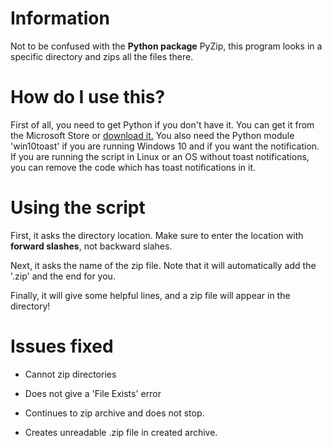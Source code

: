 # Information
Not to be confused with the __Python package__ PyZip, this program looks
in a specific directory and zips all the files there.

# How do I use this?
First of all, you need to get Python if you don't have it.
You can get it from the Microsoft Store or [download it.](https://python.org/downloads)
You also need the Python module 'win10toast' if you are running Windows 10 and if you want the notification.
If you are running the script in Linux or an OS without toast notifications, you can remove the code which has toast notifications in it.

# Using the script

First, it asks the directory location. Make sure to enter
the location with __forward slashes__, not backward slahes.

Next, it asks the name of the zip file. Note that it will
automatically add the '.zip' and the end for you.

Finally, it will give some helpful lines, and a zip file
will appear in the directory!

# Issues fixed
- Cannot zip directories

- Does not give a 'File Exists' error

- Continues to zip archive and does not stop.

- Creates unreadable .zip file in created archive.
